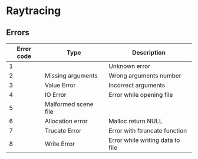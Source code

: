 # Raytracing

## Errors

| Error code | Type                 | Description                      |
|------------|----------------------|----------------------------------|
| 1          |                      | Unknown error                    |
| 2          | Missing arguments    | Wrong arguments number           |
| 3          | Value Error          | Incorrect arguments              |
| 4          | IO Error             | Error while opening file         |
| 5          | Malformed scene file |                                  |
| 6          | Allocation error     | Malloc return NULL               |
| 7          | Trucate Error        | Error with ftruncate function    |
| 8          | Write Error          | Error while writing data to file |
